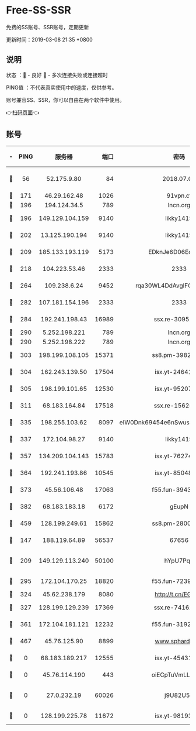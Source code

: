 # Free-SS-SSR

免费的SS账号、SSR账号，定期更新

更新时间：2019-03-08 21:35 +0800

## 说明

状态     ：🙂 - 良好 🙁 - 多次连接失败或连接超时

PING值   ：不代表真实使用中的速度，仅供参考。

账号兼容SS、SSR，你可以自由在两个软件中使用。

👉[扫码页面](https://liesauer.github.io/Free-SS-SSR/)👈

## 账号

|-|PING|服务器|端口|密码|加密方式|区域|
|:----:|:----:|:-----:|-----:|:----:|:----:|:----:|
|🙂|56|52.175.9.80|84|2018.07.07|chacha20-ietf-poly1305|HK|
|🙂|171|46.29.162.48|1026|91vpn.cf|rc4-md5|RU|
|🙂|196|194.124.34.5|789|lncn.org|rc4|JP|
|🙂|196|149.129.104.159|9140|likky1415|aes-256-cfb|CN|
|🙂|202|13.125.190.194|9140|likky1415|aes-256-cfb|KR|
|🙂|209|185.133.193.119|5173|EDknJe6D06EoWDaw|aes-256-cfb|US|
|🙂|218|104.223.53.46|2333|2333|aes-256-cfb|US|
|🙂|264|109.238.6.24|9452|rqa30WL4DdAvgIFG6Fs3znzTa|aes-256-cfb|FR|
|🙂|282|107.181.154.196|2333|2333|aes-256-cfb|US|
|🙂|284|192.241.198.43|16989|ssx.re-30951670|aes-256-cfb|US|
|🙂|290|5.252.198.221|789|lncn.org|rc4|JP|
|🙂|290|5.252.198.222|789|lncn.org|rc4|JP|
|🙂|303|198.199.108.105|15371|ss8.pm-39823085|aes-256-cfb|US|
|🙂|304|162.243.139.50|17504|isx.yt-24641776|aes-256-cfb|US|
|🙂|305|198.199.101.65|12530|isx.yt-95207438|aes-256-cfb|US|
|🙂|311|68.183.164.84|17518|ssx.re-15625176|aes-256-cfb|US|
|🙂|335|198.255.103.62|8097|eIW0Dnk69454e6nSwuspv9DmS201tQ0D|aes-256-cfb|US|
|🙂|337|172.104.98.27|9140|likky1415|aes-256-cfb|JP|
|🙂|357|134.209.104.143|15783|isx.yt-76274027|aes-256-cfb|SG|
|🙂|364|192.241.193.86|10545|isx.yt-85048474|aes-256-cfb|US|
|🙂|373|45.56.106.48|17063|f55.fun-39436500|aes-256-cfb|US|
|🙂|382|68.183.183.18|6172|gEupN|aes-256-cfb|SG|
|🙂|459|128.199.249.61|15862|ss8.pm-28005888|aes-256-cfb|SG|
|🙂|147|188.119.64.89|56537|67656|aes-256-cfb|RU|
|🙂|209|149.129.113.240|50100|hYpU7PqP|chacha20-ietf-poly1305|CN|
|🙂|295|172.104.170.25|18820|f55.fun-72397693|aes-256-cfb|SG|
|🙂|324|45.62.238.179|8080|http://t.cn/EGJIyrl|rc4-md5|CA|
|🙂|327|128.199.129.239|17369|ssx.re-74162614|aes-256-cfb|SG|
|🙂|361|172.104.181.121|12232|f55.fun-31925719|aes-256-cfb|SG|
|🙂|467|45.76.125.90|8899|www.sphard.com|aes-256-cfb|AU|
|🙁|0|68.183.189.217|12555|isx.yt-45431620|aes-256-cfb|SG|
|🙁|0|45.76.114.190|443|oiECpTuVmLLxk4Ts|aes-256-cfb|AU|
|🙁|0|27.0.232.19|60026|j9U82U53|xchacha20-ietf-poly1305|HK|
|🙁|0|128.199.225.78|11672|isx.yt-98193362|aes-256-cfb|SG|
